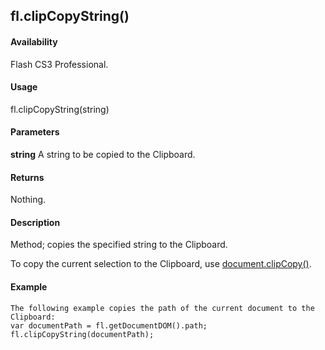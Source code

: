## fl.clipCopyString()

#### Availability

Flash CS3 Professional.

#### Usage

fl.clipCopyString(string)

#### Parameters

**string** A string to be copied to the Clipboard.

#### Returns

Nothing.

#### Description

Method; copies the specified string to the Clipboard.
>
To copy the current selection to the Clipboard, use [document.clipCopy()](#_bookmark151).

#### Example

```
The following example copies the path of the current document to the Clipboard:
var documentPath = fl.getDocumentDOM().path; fl.clipCopyString(documentPath);

```
